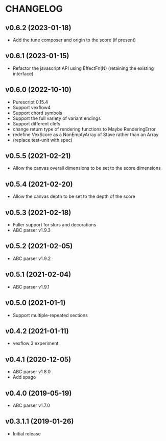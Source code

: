# CHANGELOG

## v0.6.2 (2023-01-18)

  * Add the tune composer and origin to the score (if present)

## v0.6.1 (2023-01-15)

  * Refactor the javascript API using EffectFn(N) (retaining the existing interface)

## v0.6.0 (2022-10-10)

  * Purescript 0.15.4
  * Support vexflow4
  * Support chord symbols
  * Support the full variety of variant endings
  * Support different clefs
  * change return type of rendering functions to Maybe RenderingError  
  * redefine VexScore as a NonEmptyArray of Stave rather than an Array
  * (replace test-unit with spec)

## v0.5.5 (2021-02-21)

  * Allow the canvas overall dimensions to be set to the score dimensions

## v0.5.4 (2021-02-20)

  * Allow the canvas depth to be set to the depth of the score

## v0.5.3 (2021-02-18)

  * Fuller support for slurs and decorations
  * ABC parser v1.9.3

## v0.5.2 (2021-02-05)

  * ABC parser v1.9.2

## v0.5.1 (2021-02-04)

  * ABC parser v1.9.1

## v0.5.0 (2021-01-1)

  * Support multiple-repeated sections

## v0.4.2 (2021-01-11)

  * vexflow 3 experiment 

## v0.4.1 (2020-12-05)

  * ABC parser v1.8.0
  * Add spago

## v0.4.0 (2019-05-19)

  * ABC parser v1.7.0


## v0.3.1.1 (2019-01-26)

  * Initial release